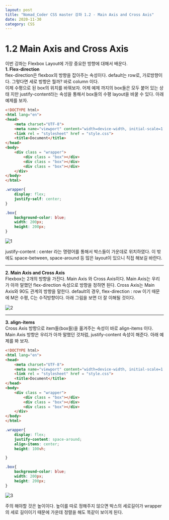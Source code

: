 ```yaml
---
layout: post
title: "Nomad_Coder CSS master 강좌 1.2 - Main Axis and Cross Axis"
date: 2020-11-30
category: CSS
---   
```

# 1.2 Main Axis and Cross Axis
이번 강좌는 Flexbox Layout에 가장 중요한 방향에 대해서 배운다.   
**1. Flex-direction**   
flex-direction은 flexbox의 방향을 잡아주는 속성이다. default는 row로, 가로방향이다. 그렇다면 세로 방향은 뭘까? 바로 column 이다.   
이제 수평으로 된 box의 위치를 바꿔보자. 어제 예제 까지의 box들은 모두 붙어 있는 상태 지만 justify-content라는 속성을 통해서 box들의 수평 layout을 바꿀 수 있다. 아래 예제를 보자.  
```html
<!DOCTYPE html>
<html lang="en">
<head>
    <meta charset="UTF-8">
    <meta name="viewport" content="width=device-width, initial-scale=1.0">
    <link rel = "stylesheet" href = "style.css">
    <title>Document</title>
</head>
<body>
    <div class = "wrapper">
        <div class = "box"></div>
        <div class = "box"></div>
        <div class = "box"></div>
    </div>
</body>
</html>
``` 
```css
.wrapper{
    display: flex;
    justify-self: center;
}

.box{
    background-color: blue;
    width: 200px;
    height: 200px;
}
```   
![1](https://user-images.githubusercontent.com/60607880/100725210-1b28b480-3407-11eb-9d0e-34609c71662b.PNG)       

justify-content : center 라는 명령어를 통해서 박스들이 가운데로 위치하였다. 이 밖에도 space-between, space-around 등 많은 layout이 있으니 직접 해보길 바란다.   
___
**2. Main Axis and Cross Axis**   
Flexbox는 2개의 방향을 가진다. Main Axis 와 Cross Axis이다. Main Axis는 우리가 아까 말했던 flex-direction 속성으로 방향을 정하면 된다. Cross Axis는 Main Axis와 90도 관계의 방향을 말한다. default의 경우, flex-direction : row 이기 때문에 M은 수평, C는 수직방향이다. 아래 그림을 보면 더 잘 이해될 것이다.   

![2](https://user-images.githubusercontent.com/60607880/100725215-1bc14b00-3407-11eb-8a59-f31f33b6bfc3.PNG)     
___
**3. align-items**   
Cross Axis 방향으로 item들(box들)을 옮겨주는 속성이 바로 align-items 이다. Main Axis 방향은 우리가 아까 말했던 것처럼, justify-content 속성이 해준다. 아래 예제를 봐 보자.
```html
<!DOCTYPE html>
<html lang="en">
<head>
    <meta charset="UTF-8">
    <meta name="viewport" content="width=device-width, initial-scale=1.0">
    <link rel = "stylesheet" href = "style.css">
    <title>Document</title>
</head>
<body>
    <div class = "wrapper">
        <div class = "box"></div>
        <div class = "box"></div>
        <div class = "box"></div>
    </div>
</body>
</html>
```   

```css
.wrapper{
    display: flex;
    justify-content: space-around;
    align-items: center;
    height: 100vh;

}

.box{
    background-color: blue;
    width: 200px;
    height: 200px;
}
```   

![3](https://user-images.githubusercontent.com/60607880/100725217-1c59e180-3407-11eb-890b-adc693a84fd6.PNG)   

주의 해야할 것은 높이이다. 높이를 따로 정해주지 않으면 박스의 세로길이가 wrapper의 세로 길이이기 때문에 가운데 정렬을 해도 똑같이 보이게 된다.   
